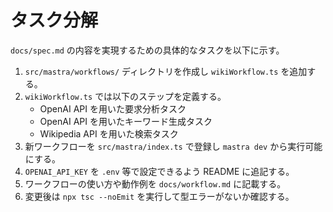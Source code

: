 # タスク分解

`docs/spec.md` の内容を実現するための具体的なタスクを以下に示す。

1. `src/mastra/workflows/` ディレクトリを作成し `wikiWorkflow.ts` を追加する。
2. `wikiWorkflow.ts` では以下のステップを定義する。
   - OpenAI API を用いた要求分析タスク
   - OpenAI API を用いたキーワード生成タスク
   - Wikipedia API を用いた検索タスク
3. 新ワークフローを `src/mastra/index.ts` で登録し `mastra dev` から実行可能にする。
4. `OPENAI_API_KEY` を `.env` 等で設定できるよう README に追記する。
5. ワークフローの使い方や動作例を `docs/workflow.md` に記載する。
6. 変更後は `npx tsc --noEmit` を実行して型エラーがないか確認する。
